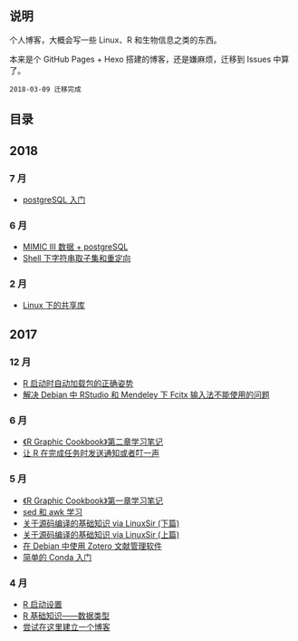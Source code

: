 ## 说明

个人博客，大概会写一些 Linux、R 和生物信息之类的东西。

本来是个 GitHub Pages + Hexo 搭建的博客，还是嫌麻烦，迁移到 Issues 中算了。
```
2018-03-09 迁移完成
```

## 目录

## 2018

### 7 月
- [postgreSQL 入门](https://github.com/JackieMium/Blog/issues/17)

### 6 月
- [MIMIC III 数据 + postgreSQL](https://github.com/JackieMium/Blog/issues/16)
- [Shell 下字符串取子集和重定向](https://github.com/JackieMium/Blog/issues/15)


### 2 月
- [Linux 下的共享库](https://github.com/JackieMium/Blog/issues/14)


## 2017

### 12 月
- [R 启动时自动加载包的正确姿势](https://github.com/JackieMium/Blog/issues/13)
- [解决 Debian 中 RStudio 和 Mendeley 下 Fcitx 输入法不能使用的问题](https://github.com/JackieMium/Blog/issues/12)

### 6 月
- [《R Graphic Cookbook》第二章学习笔记](https://github.com/JackieMium/Blog/issues/11)
- [让 R 在完成任务时发送通知或者叮一声](https://github.com/JackieMium/Blog/issues/10)

### 5 月
- [《R Graphic Cookbook》第一章学习笔记](https://github.com/JackieMium/Blog/issues/9)
- [sed 和 awk 学习](https://github.com/JackieMium/Blog/issues/8)
- [关于源码编译的基础知识 via LinuxSir (下篇)](https://github.com/JackieMium/Blog/issues/7)
- [关于源码编译的基础知识 via LinuxSir (上篇)](https://github.com/JackieMium/Blog/issues/6)
- [在 Debian 中使用 Zotero 文献管理软件](https://github.com/JackieMium/Blog/issues/5)
- [简单的 Conda 入门](https://github.com/JackieMium/Blog/issues/4)

### 4 月
- [R 启动设置](https://github.com/JackieMium/Blog/issues/3)
- [R 基础知识——数据类型](https://github.com/JackieMium/Blog/issues/2)
- [尝试在这里建立一个博客](https://github.com/JackieMium/Blog/issues/1)
